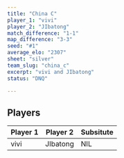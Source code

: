 ```yaml
---
title: "China C"
player_1: "vivi"
player_2: "JIbatong"
match_difference: "1-1"
map_difference: "3-3"
seed: "#1"
average_elo: "2307"
sheet: "silver"
team_slug: "china_c"
excerpt: "vivi and JIbatong"
status: "DNQ"

---
```

## Players

| Player 1 | Player 2 | Subsitute |
| -- | -- | -- |
| vivi | JIbatong | NIL |
